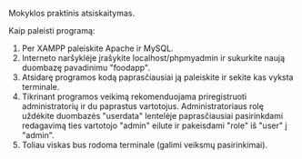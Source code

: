Mokyklos praktinis atsiskaitymas.

Kaip paleisti programą:

1. Per XAMPP paleiskite Apache ir MySQL.
2. Interneto naršyklėje įrašykite localhost/phpmyadmin ir sukurkite naują duombazę pavadinimu "foodapp".
3. Atsidarę programos kodą paprasčiausiai ją paleiskite ir sekite kas vyksta terminale.
4. Tikrinant programos veikimą rekomenduojama priregistruoti administratorių ir du paprastus vartotojus. Administratoriaus rolę uždėkite duombazės "userdata" lentelėje paprasčiausiai pasirinkdami redagavimą ties vartotojo "admin" eilute ir pakeisdami "role" iš "user" į "admin".
5. Toliau viskas bus rodoma terminale (galimi veiksmų pasirinkimai).